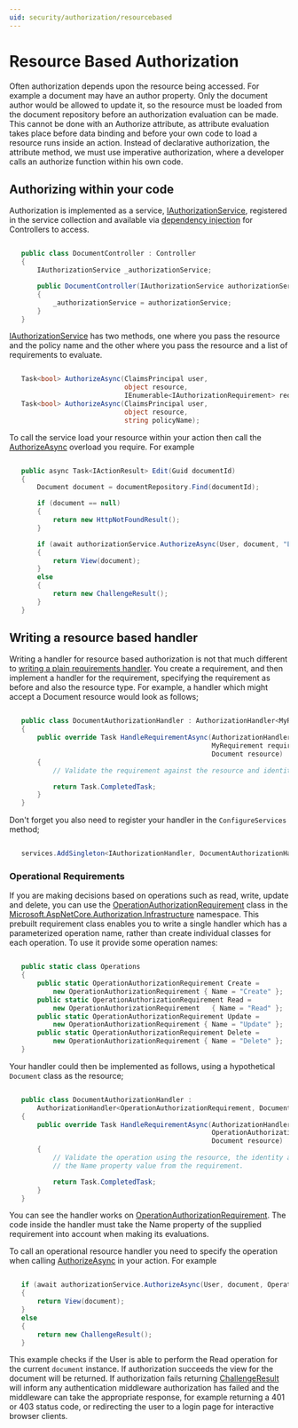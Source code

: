```yaml
---
uid: security/authorization/resourcebased
---
```

<a name=security-authorization-resource-based></a>

# Resource Based Authorization

Often authorization depends upon the resource being accessed. For example a document may have an author property. Only the document author would be allowed to update it, so the resource must be loaded from the document repository before an authorization evaluation can be made. This cannot be done with an Authorize attribute, as attribute evaluation takes place before data binding and before your own code to load a resource runs inside an action. Instead of declarative authorization, the attribute method, we must use imperative authorization, where a developer calls an authorize function within his own code.

## Authorizing within your code

Authorization is implemented as a service, [IAuthorizationService](http://docs.asp.net/projects/api/en/latest/autoapi/Microsoft/AspNetCore/Authorization/IAuthorizationService/index.html#Microsoft.AspNetCore.Authorization.IAuthorizationService), registered in the service collection and available via [dependency injection](../../fundamentals/dependency-injection.md#fundamentals-dependency-injection) for Controllers to access.

````csharp

   public class DocumentController : Controller
   {
       IAuthorizationService _authorizationService;

       public DocumentController(IAuthorizationService authorizationService)
       {
           _authorizationService = authorizationService;
       }
   }
   ````

[IAuthorizationService](http://docs.asp.net/projects/api/en/latest/autoapi/Microsoft/AspNetCore/Authorization/IAuthorizationService/index.html#Microsoft.AspNetCore.Authorization.IAuthorizationService) has two methods, one where you pass the resource and the policy name and the other where you pass the resource and a list of requirements to evaluate.

````csharp

   Task<bool> AuthorizeAsync(ClaimsPrincipal user,
                             object resource,
                             IEnumerable<IAuthorizationRequirement> requirements);
   Task<bool> AuthorizeAsync(ClaimsPrincipal user,
                             object resource,
                             string policyName);
   ````

<a name=security-authorization-resource-based-imperative></a>

To call the service load your resource within your action then call the [AuthorizeAsync](http://docs.asp.net/projects/api/en/latest/autoapi/Microsoft/AspNetCore/Authorization/IAuthorizationService/index.html#Microsoft.AspNetCore.Authorization.IAuthorizationService.AuthorizeAsync) overload you require. For example

````csharp

   public async Task<IActionResult> Edit(Guid documentId)
   {
       Document document = documentRepository.Find(documentId);

       if (document == null)
       {
           return new HttpNotFoundResult();
       }

       if (await authorizationService.AuthorizeAsync(User, document, "EditPolicy"))
       {
           return View(document);
       }
       else
       {
           return new ChallengeResult();
       }
   }
   ````

## Writing a resource based handler

Writing a handler for resource based authorization is not that much different to [writing a plain requirements handler](policies.md#security-authorization-policies-based-authorization-handler). You create a requirement, and then implement a handler for the requirement, specifying the requirement as before and also the resource type. For example, a handler which might accept a Document resource would look as follows;

````csharp

   public class DocumentAuthorizationHandler : AuthorizationHandler<MyRequirement, Document>
   {
       public override Task HandleRequirementAsync(AuthorizationHandlerContext context,
                                                   MyRequirement requirement,
                                                   Document resource)
       {
           // Validate the requirement against the resource and identity.

           return Task.CompletedTask;
       }
   }
   ````

Don't forget you also need to register your handler in the `ConfigureServices` method;

````csharp

   services.AddSingleton<IAuthorizationHandler, DocumentAuthorizationHandler>();
   ````

### Operational Requirements

If you are making decisions based on operations such as read, write, update and delete, you can use the [OperationAuthorizationRequirement](http://docs.asp.net/projects/api/en/latest/autoapi/Microsoft/AspNetCore/Authorization/Infrastructure/OperationAuthorizationRequirement/index.html#Microsoft.AspNetCore.Authorization.Infrastructure.OperationAuthorizationRequirement) class in the [Microsoft.AspNetCore.Authorization.Infrastructure](http://docs.asp.net/projects/api/en/latest/autoapi/Microsoft/AspNetCore/Authorization/Infrastructure/index.html#Microsoft.AspNetCore.Authorization.Infrastructure) namespace. This prebuilt requirement class enables you to write a single handler which has a parameterized operation name, rather than create individual classes for each operation. To use it provide some operation names:

````csharp

   public static class Operations
   {
       public static OperationAuthorizationRequirement Create =
           new OperationAuthorizationRequirement { Name = "Create" };
       public static OperationAuthorizationRequirement Read =
           new OperationAuthorizationRequirement   { Name = "Read" };
       public static OperationAuthorizationRequirement Update =
           new OperationAuthorizationRequirement { Name = "Update" };
       public static OperationAuthorizationRequirement Delete =
           new OperationAuthorizationRequirement { Name = "Delete" };
   }
   ````

Your handler could then be implemented as follows, using a hypothetical `Document` class as the resource;

````csharp

   public class DocumentAuthorizationHandler :
       AuthorizationHandler<OperationAuthorizationRequirement, Document>
   {
       public override Task HandleRequirementAsync(AuthorizationHandlerContext context,
                                                   OperationAuthorizationRequirement requirement,
                                                   Document resource)
       {
           // Validate the operation using the resource, the identity and
           // the Name property value from the requirement.

           return Task.CompletedTask;
       }
   }
   ````

You can see the handler works on [OperationAuthorizationRequirement](http://docs.asp.net/projects/api/en/latest/autoapi/Microsoft/AspNetCore/Authorization/Infrastructure/OperationAuthorizationRequirement/index.html#Microsoft.AspNetCore.Authorization.Infrastructure.OperationAuthorizationRequirement). The code inside the handler must take the Name property of the supplied requirement into account when making its evaluations.

To call an operational resource handler you need to specify the operation when calling [AuthorizeAsync](http://docs.asp.net/projects/api/en/latest/autoapi/Microsoft/AspNetCore/Authorization/IAuthorizationService/index.html#Microsoft.AspNetCore.Authorization.IAuthorizationService.AuthorizeAsync) in your action. For example

````csharp

   if (await authorizationService.AuthorizeAsync(User, document, Operations.Read))
   {
       return View(document);
   }
   else
   {
       return new ChallengeResult();
   }
   ````

This example checks if the User is able to perform the Read operation for the current `document` instance. If authorization succeeds the view for the document will be returned. If authorization fails returning [ChallengeResult](http://docs.asp.net/projects/api/en/latest/autoapi/Microsoft/AspNetCore/Mvc/ChallengeResult/index.html#Microsoft.AspNetCore.Mvc.ChallengeResult) will inform any authentication middleware authorization has failed and the middleware can take the appropriate response, for example returning a 401 or 403 status code, or redirecting the user to a login page for interactive browser clients.
